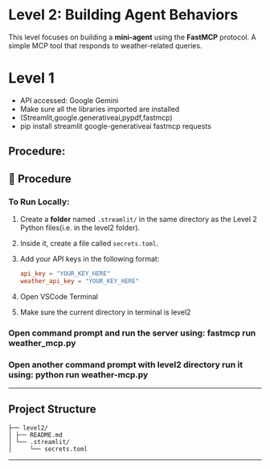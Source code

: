 # Level 2: Building Agent Behaviors

This level focuses on building a **mini-agent** using the **FastMCP** protocol. 
A simple MCP tool that responds to weather-related queries.

# Level 1
- API accessed: Google Gemini
- Make sure all the libraries imported are installed
- (Streamlit,google.generativeai,pypdf,fastmcp)
- pip install streamlit google-generativeai fastmcp requests


## Procedure:

## 🚀 Procedure

### To Run Locally:

1. Create a **folder** named `.streamlit/` in the same directory as the Level 2 Python files(i.e. in the level2 folder).

2. Inside it, create a file called `secrets.toml`.

3. Add your API keys in the following format:

   ```toml
   api_key = "YOUR_KEY_HERE"
   weather_api_key = "YOUR_KEY_HERE"

4. Open VSCode Terminal
5. Make sure the current directory in terminal is level2

### Open command prompt and run the server using: fastmcp run weather_mcp.py
### Open another command prompt with level2 directory run it using: python run weather-mcp.py

---
## Project Structure

```
├── level2/
│ ├── README.md
│ └── .streamlit/
│     └── secrets.toml

```
---
